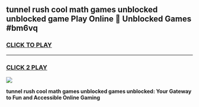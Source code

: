 
## tunnel rush cool math games unblocked unblocked game Play Online 👋 Unblocked Games #bm6vq
<h3>
<a href="https://premium.freeplayer.one?title=tunnel_rush_cool_math_games_unblocked&ref=21F">CLICK TO PLAY</a></h3>
<hr>

<h3>
<a href="https://premium.freeplayer.one?title=tunnel_rush_cool_math_games_unblocked&ref=21F">CLICK 2 PLAY</a>
  
</h3>

<a href="https://premium.freeplayer.one?title=tunnel_rush_cool_math_games_unblocked&ref=21F/"><img src="https://clearcache.store/games.png"></a>


**tunnel rush cool math games unblocked games unblocked: Your Gateway to Fun and Accessible Online Gaming**
